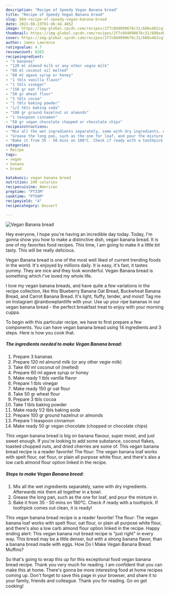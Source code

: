 ```yaml
---
description: "Recipe of Speedy Vegan Banana bread"
title: "Recipe of Speedy Vegan Banana bread"
slug: 984-recipe-of-speedy-vegan-banana-bread
date: 2021-08-23T01:46:44.485Z
image: https://img-global.cpcdn.com/recipes/2f7c0d4090676c31/680x482cq70/vegan-banana-bread-recipe-main-photo.jpg
thumbnail: https://img-global.cpcdn.com/recipes/2f7c0d4090676c31/680x482cq70/vegan-banana-bread-recipe-main-photo.jpg
cover: https://img-global.cpcdn.com/recipes/2f7c0d4090676c31/680x482cq70/vegan-banana-bread-recipe-main-photo.jpg
author: James Lawrence
ratingvalue: 4.7
reviewcount: 8263
recipeingredient:
- "3 bananas"
- "120 ml almond milk or any other vegie milk"
- "60 ml coconut oil melted"
- "60 ml agave syrup or honey"
- "1 tbls vanilla flavor"
- "1 tbls vinegar"
- "150 gr oat flour"
- "50 gr wheat flour"
- "3 tbls cocoa"
- "1 tbls baking powder"
- "1/2 tbls baking soda"
- "100 gr ground hazelnut or almonds"
- "1 teaspoon cinnamon"
- "50 gr vegan chocolate chopped or chocolate chips"
recipeinstructions:
- "Mix all the wet ingredients separately, same with dry ingredients. Afterwards mix them all together in a bowl."
- "Grease the long pan, such as the one for loaf, and pour the mixture in."
- "Bake it from 35 - 50 mins on 180°C. Check if ready with a toothpick. If toothpick comes out clean, it is ready!"
categories:
- Recipe
tags:
- vegan
- banana
- bread

katakunci: vegan banana bread 
nutrition: 240 calories
recipecuisine: American
preptime: "PT33M"
cooktime: "PT56M"
recipeyield: "4"
recipecategory: Dessert

---
```



![Vegan Banana bread](https://img-global.cpcdn.com/recipes/2f7c0d4090676c31/680x482cq70/vegan-banana-bread-recipe-main-photo.jpg)

Hey everyone, I hope you're having an incredible day today. Today, I'm gonna show you how to make a distinctive dish, vegan banana bread. It is one of my favorites food recipes. This time, I am going to make it a little bit tasty. This will be really delicious.

Vegan Banana bread is one of the most well liked of current trending foods in the world. It's enjoyed by millions daily. It is easy, it's fast, it tastes yummy. They are nice and they look wonderful. Vegan Banana bread is something which I've loved my whole life.

I love my vegan banana breads, and have quite a few variations in the recipe collection, like this Blueberry Banana Oat Bread, Buckwheat Banana Bread, and Carrot Banana Bread. It&#39;s light, fluffy, tender, and moist! Tag me on Instagram @rainbowplantlife with your. Use up your ripe bananas in our vegan banana bread - the perfect breakfast treat to enjoy with your morning cuppa.


To begin with this particular recipe, we have to first prepare a few components. You can have vegan banana bread using 14 ingredients and 3 steps. Here is how you cook that.

<!--inarticleads1-->

##### The ingredients needed to make Vegan Banana bread:

1. Prepare 3 bananas
1. Prepare 120 ml almond milk (or any other vegie milk)
1. Take 60 ml coconut oil (melted)
1. Prepare 60 ml agave syrup or honey
1. Make ready 1 tbls vanilla flavor
1. Prepare 1 tbls vinegar
1. Make ready 150 gr oat flour
1. Take 50 gr wheat flour
1. Prepare 3 tbls cocoa
1. Take 1 tbls baking powder
1. Make ready 1/2 tbls baking soda
1. Prepare 100 gr ground hazelnut or almonds
1. Prepare 1 teaspoon cinnamon
1. Make ready 50 gr vegan chocolate (chopped or chocolate chips)


This vegan banana bread is big on banana flavour, super moist, and just sweet enough. If you&#39;re looking to add some substance, coconut flakes, toasted chopped nuts, and dried cherries are some of. This vegan banana bread recipe is a reader favorite! The flour: The vegan banana loaf works with spelt flour, oat flour, or plain all purpose white flour, and there&#39;s also a low carb almond flour option linked in the recipe. 

<!--inarticleads2-->

##### Steps to make Vegan Banana bread:

1. Mix all the wet ingredients separately, same with dry ingredients. Afterwards mix them all together in a bowl.
1. Grease the long pan, such as the one for loaf, and pour the mixture in.
1. Bake it from 35 - 50 mins on 180°C. Check if ready with a toothpick. If toothpick comes out clean, it is ready!


This vegan banana bread recipe is a reader favorite! The flour: The vegan banana loaf works with spelt flour, oat flour, or plain all purpose white flour, and there&#39;s also a low carb almond flour option linked in the recipe. Happy ending alert: This vegan banana nut bread recipe is &#34;just right&#34; in every way. This bread may be a little denser, but with a strong banana flavor, than a banana bread made with eggs. How Do I Make Vegan Banana Bread Muffins? 

So that's going to wrap this up for this exceptional food vegan banana bread recipe. Thank you very much for reading. I am confident that you can make this at home. There's gonna be more interesting food at home recipes coming up. Don't forget to save this page in your browser, and share it to your family, friends and colleague. Thank you for reading. Go on get cooking!

